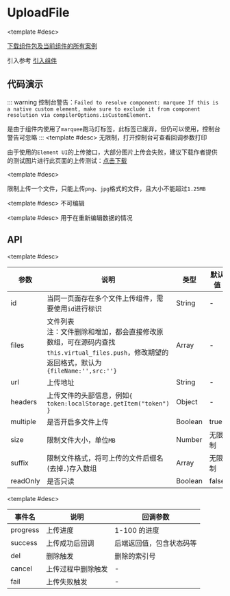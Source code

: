 <script setup>
  import UploadFileA from './Components/UploadFile/demo/index-a.vue'
  import UploadFileB from './Components/UploadFile/demo/index-b.vue'
  import UploadFileC from './Components/UploadFile/demo/index-c.vue'
  import UploadFileD from './Components/UploadFile/demo/index-d.vue'
</script>

# UploadFile

<ContainerBox title="介绍">
<template #desc>
这是一个支持：

- 显示文件名

- 文件占用大小

- 匹配文件对应图标

- 限制文件大小

- 限制文件格式

- 单文件和多文件上传

- 排队上传

- 文件拖拽至选择框处上传
</template>
</ContainerBox>

<ContainerBox title="下载并引入">

<template #desc>

[下载组件包及当前组件的所有案例](https://gitee.com/lengyibai/lib3-component-packages/raw/master/Lib/dynamic/LibUploadFile.zip)

引入参考 [引入组件](/Components/base/start.html)
</template>
</ContainerBox>

## 代码演示

::: warning
控制台警告：`Failed to resolve component: marquee If this is a native custom element, make sure to exclude it from component resolution via compilerOptions.isCustomElement. `

是由于组件内使用了`marquee`跑马灯标签，此标签已废弃，但仍可以使用，控制台警告可忽略
:::
<ContainerBox title="基础用法">
<template #desc>
无限制，打开控制台可查看回调参数打印

由于使用的`Element UI`的上传接口，大部分图片上传会失败，建议下载作者提供的测试图片进行此页面的上传测试：<a href="/cat.png" download="cat.png" target="_blank">点击下载</a>
</template>

<div class="demoBox">
<UploadFileA />
</div>

<ShowCode>
<template #codes>

```vue
<template>
  <div class="demo">
    <LibUploadFile
      :files="files"
      @cancel="cancel"
      @del="del"
      @fail="fail"
      @progress="progress"
      @success="success"
      id="a"
      url="https://jsonplaceholder.typicode.com/posts/"
    />
    <p v-for="(item, index) in files" :key="index">
      {{ item }}
    </p>
  </div>
</template>
<script setup>
import { ref } from 'vue';

const files = ref([]);
const success = (a) => {
  console.warn('上传成功：', a);
};

const del = (a) => {
  console.warn('删除文件：', a);
};

const cancel = () => {
  console.warn('取消上传');
};

const fail = () => {
  console.error('上传失败');
};

const progress = (a) => {
  console.warn('上传进度：', a);
};
</script>
<style scoped>
.demo {
  width: 100%;
}
</style>
```

</template>
</ShowCode>
</ContainerBox>

<ContainerBox title="限制">

<template #desc>

限制上传一个文件，只能上传`png`、`jpg`格式的文件，且大小不能超过`1.25MB`
</template>

<div class="demoBox">
<UploadFileB />
</div>

<ShowCode>
<template #codes>

```vue
<template>
  <div class="demo">
    <LibUploadFile
      id="b"
      url="https://jsonplaceholder.typicode.com/posts/"
      :multiple="false"
      :size="1.25"
      :suffix="['png', 'jpg']"
      :files="files"
    />
    <p v-for="(item, index) in files" :key="index">
      {{ item }}
    </p>
  </div>
</template>
<script setup>
import { ref } from 'vue';

const files = ref([]);
</script>
<style scoped>
.demo {
  width: 100%;
}
</style>
```

</template>
</ShowCode>
</ContainerBox>

<ContainerBox title="只读">

<template #desc>
不可编辑
</template>

<div class="demoBox">
<UploadFileC />
</div>

<ShowCode>
<template #codes>

```vue
<template>
  <div class="demo">
    <LibUploadFile :files="files" id="c" readOnly v-if="files.length" />
  </div>
</template>
<script setup>
import { ref } from 'vue';

const files = ref([]);

/* 模拟异步请求图片进行预览 */
setTimeout(() => {
  files.value = [
    {
      fileName: '图片1',
      src: 'https://lengyibai.gitee.io/img-bed/img/lyb.png',
    },
    {
      fileName: '图片2',
      src: 'https://lengyibai.gitee.io/img-bed/img/lyb.png',
    },
    {
      fileName: '图片3',
      src: 'https://lengyibai.gitee.io/img-bed/img/lyb.png',
    },
  ];
}, 1000);
</script>
<style scoped>
.demo {
  width: 100%;
}
</style>
```

</template>
</ShowCode>
</ContainerBox>

<ContainerBox title="可编辑">

<template #desc>
用于在重新编辑数据的情况
</template>

<div class="demoBox">
<UploadFileD />
</div>

<ShowCode>
<template #codes>

```vue
<template>
  <div class="demo">
    <LibUploadFile
      :files="files"
      id="d"
      url="https://jsonplaceholder.typicode.com/posts/"
      v-if="show || files.length"
    />
    <p v-for="(item, index) in files" :key="index">
      {{ item }}
    </p>
  </div>
</template>
<script setup>
import { ref } from 'vue';

const files = ref([]);
const show = ref(false);

/* 模拟异步请求图片，isShow 是为了避免无图片导致隐藏，无法添加图片 */
setTimeout(() => {
  files.value = [
    {
      fileName: '图片1',
      src: 'https://lengyibai.gitee.io/img-bed/img/lyb.png',
    },
    {
      fileName: '图片2',
      src: 'https://lengyibai.gitee.io/img-bed/img/lyb.png',
    },
    {
      fileName: '图片3',
      src: 'https://lengyibai.gitee.io/img-bed/img/lyb.png',
    },
  ];
  show.value = true; //请求成功后赋值
}, 1000);
</script>
<style scoped>
.demo {
  width: 100%;
}
</style>
```

</template>
</ShowCode>
</ContainerBox>

## API

<ContainerBox title="Props">

<template #desc>

| 参数     | 说明                                                                                                                                            | 类型    | 默认值 |
| -------- | ----------------------------------------------------------------------------------------------------------------------------------------------- | ------- | ------ |
| id       | 当同一页面存在多个文件上传组件，需要使用`id`进行标识                                                                                            | String  | -      |
| files    | 文件列表<br />注：文件删除和增加，都会直接修改原数组，可在源码内查找`this.virtual_files.push`，修改期望的返回格式，默认为`{fileName:'',src:''}` | Array   | -      |
| url      | 上传地址                                                                                                                                        | String  | -      |
| headers  | 上传文件的头部信息，例如`{ token:localStorage.getItem("token") }`                                                                               | Object  | -      |
| multiple | 是否开启多文件上传                                                                                                                              | Boolean | true   |
| size     | 限制文件大小，单位`MB`                                                                                                                          | Number  | 无限制 |
| suffix   | 限制文件格式，将可上传的文件后缀名(去掉`.`)存入数组                                                                                             | Array   | 无限制 |
| readOnly | 是否只读                                                                                                                                        | Boolean | false  |

</template>
</ContainerBox>

<ContainerBox title="Events">

<template #desc>

| 事件名   | 说明               | 回调参数                 |
| -------- | ------------------ | ------------------------ |
| progress | 上传进度           | 1-100 的进度             |
| success  | 上传成功后回调     | 后端返回值，包含状态码等 |
| del      | 删除触发           | 删除的索引号             |
| cancel   | 上传过程中删除触发 | -                        |
| fail     | 上传失败触发       | -                        |

</template>
</ContainerBox>
